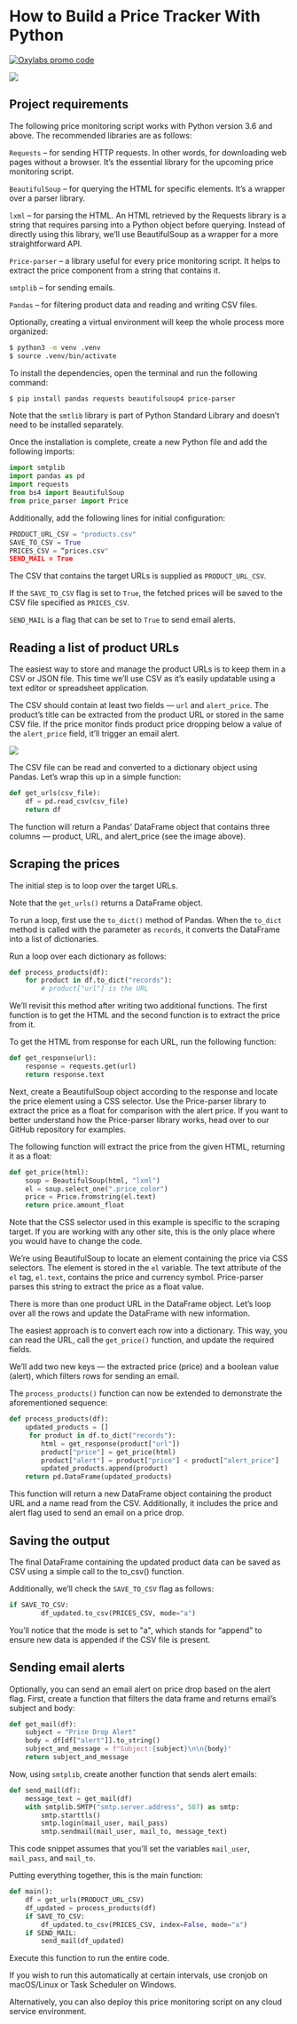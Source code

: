 # How to Build a Price Tracker With Python

[![Oxylabs promo code](https://raw.githubusercontent.com/oxylabs/product-integrations/refs/heads/master/Affiliate-Universal-1090x275.png)](https://oxylabs.io/pages/gitoxy?utm_source=877&utm_medium=affiliate&groupid=877&utm_content=how-to-build-a-price-tracker-github&transaction_id=102f49063ab94276ae8f116d224b67)

[![](https://dcbadge.vercel.app/api/server/eWsVUJrnG5)](https://discord.gg/GbxmdGhZjq)

## Project requirements

The following price monitoring script works with Python version 3.6 and above. The recommended libraries are as follows:

`Requests` – for sending HTTP requests. In other words, for downloading web pages without a browser. It’s the essential library for the upcoming price monitoring script.

`BeautifulSoup` – for querying the HTML for specific elements. It’s a wrapper over a parser library.

`lxml` – for parsing the HTML. An HTML retrieved by the Requests library is a string that requires parsing into a Python object before querying. Instead of directly using this library, we’ll use BeautifulSoup as a wrapper for a more straightforward API.

`Price-parser` – a library useful for every price monitoring script. It helps to extract the price component from a string that contains it.

`smtplib` – for sending emails.

`Pandas` – for filtering product data and reading and writing CSV files.

Optionally, creating a virtual environment will keep the whole process more organized:

```bash
$ python3 -m venv .venv
$ source .venv/bin/activate
```

To install the dependencies, open the terminal and run the following command:

```bash
$ pip install pandas requests beautifulsoup4 price-parser
```

Note that the `smtlib` library is part of Python Standard Library and doesn’t need to be installed separately.

Once the installation is complete, create a new Python file and add the following imports:

```python
import smtplib
import pandas as pd
import requests
from bs4 import BeautifulSoup
from price_parser import Price
```

Additionally, add the following lines for initial configuration:

```python
PRODUCT_URL_CSV = "products.csv"
SAVE_TO_CSV = True
PRICES_CSV = “prices.csv"
SEND_MAIL = True
```

The CSV that contains the target URLs is supplied as `PRODUCT_URL_CSV`.

If the `SAVE_TO_CSV` flag is set to `True`, the fetched prices will be saved to the CSV file specified as `PRICES_CSV`.

`SEND_MAIL` is a flag that can be set to `True` to send email alerts.

## Reading a list of product URLs

The easiest way to store and manage the product URLs is to keep them in a CSV or JSON file. This time we’ll use CSV as it’s easily updatable using a text editor or spreadsheet application.

The CSV should contain at least two fields — `url` and `alert_price`. The product’s title can be extracted from the product URL or stored in the same CSV file. If the price monitor finds product price dropping below a value of the `alert_price` field, it’ll trigger an email alert.

![](https://images.prismic.io/oxylabs-sm/ZWRmNGFkMTQtNTBmNS00ZDkzLWFjOTMtOGZmMjdiZDZkYjQx_product-urls.png?auto=compress,format&rect=0,0,1530,276&w=1530&h=276&fm=webp&dpr=2&q=50)

The CSV file can be read and converted to a dictionary object using Pandas. Let’s wrap this up in a simple function:

```python
def get_urls(csv_file):
    df = pd.read_csv(csv_file)
    return df
```

The function will return a Pandas’ DataFrame object that contains three columns — product, URL, and alert_price (see the image above).

## Scraping the prices

The initial step is to loop over the target URLs.

Note that the `get_urls()` returns a DataFrame object. 

To run a loop, first use the `to_dict()` method of Pandas. When the `to_dict` method is called with the parameter as `records`, it converts the DataFrame into a list of dictionaries. 

Run a loop over each dictionary as follows:

```python
def process_products(df):
    for product in df.to_dict("records"):
        # product["url"] is the URL
```

We’ll revisit this method after writing two additional functions. The first function is to get the HTML and the second function is to extract the price from it.

To get the HTML from response for each URL, run the following function:

```python
def get_response(url):
    response = requests.get(url)
    return response.text
```

Next, create a BeautifulSoup object according to the response and locate the price element using a CSS selector. Use the Price-parser library to extract the price as a float for comparison with the alert price. If you want to better understand how the Price-parser library works, head over to our GitHub repository for examples.

The following function will extract the price from the given HTML, returning it as a float:

```python
def get_price(html):
    soup = BeautifulSoup(html, "lxml")
    el = soup.select_one(".price_color")
    price = Price.fromstring(el.text)
    return price.amount_float
```

Note that the CSS selector used in this example is specific to the scraping target. If you are working with any other site, this is the only place where you would have to change the code.

We’re using BeautifulSoup to locate an element containing the price via CSS selectors. The element is stored in the `el` variable. The text attribute of the `el` tag, `el.text`, contains the price and currency symbol. Price-parser parses this string to extract the price as a float value.

There is more than one product URL in the DataFrame object. Let’s loop over all the rows and update the DataFrame with new information.

The easiest approach is to convert each row into a dictionary. This way, you can read the URL, call the `get_price()` function, and update the required fields.

We’ll add two new keys — the extracted price (price) and a boolean value (alert), which filters rows for sending an email.

The `process_products()` function can now be extended to demonstrate the aforementioned sequence:

```python
def process_products(df):
    updated_products = []
     for product in df.to_dict("records"):
        html = get_response(product["url"])
        product["price"] = get_price(html)
        product["alert"] = product["price"] < product["alert_price"]
        updated_products.append(product)
    return pd.DataFrame(updated_products)
```

This function will return a new DataFrame object containing the product URL and a name read from the CSV. Additionally, it includes the price and alert flag used to send an email on a price drop.

## Saving the output
The final DataFrame containing the updated product data can be saved as CSV using a simple call to the to_csv() function.

Additionally, we’ll check the `SAVE_TO_CSV` flag as follows:

```python
if SAVE_TO_CSV:
        df_updated.to_csv(PRICES_CSV, mode="a")
```

You’ll notice that the mode is set to "a", which stands for “append” to ensure new data is appended if the CSV file is present.

## Sending email alerts

Optionally, you can send an email alert on price drop based on the alert flag. First, create a function that filters the data frame and returns email’s subject and body:

```python
def get_mail(df):
    subject = "Price Drop Alert"
    body = df[df["alert"]].to_string()
    subject_and_message = f"Subject:{subject}\n\n{body}"
    return subject_and_message
```

Now, using `smtplib`, create another function that sends alert emails:

```python
def send_mail(df):
    message_text = get_mail(df)
    with smtplib.SMTP("smtp.server.address", 587) as smtp:
        smtp.starttls()
        smtp.login(mail_user, mail_pass)
        smtp.sendmail(mail_user, mail_to, message_text)
```

This code snippet assumes that you’ll set the variables `mail_user`, `mail_pass`, and `mail_to`.

Putting everything together, this is the main function:

```python
def main():
    df = get_urls(PRODUCT_URL_CSV)
    df_updated = process_products(df)
    if SAVE_TO_CSV:
        df_updated.to_csv(PRICES_CSV, index=False, mode="a")
    if SEND_MAIL:
        send_mail(df_updated)
```

Execute this function to run the entire code. 

If you wish to run this automatically at certain intervals, use cronjob on macOS/Linux or Task Scheduler on Windows. 

Alternatively, you can also deploy this price monitoring script on any cloud service environment.
